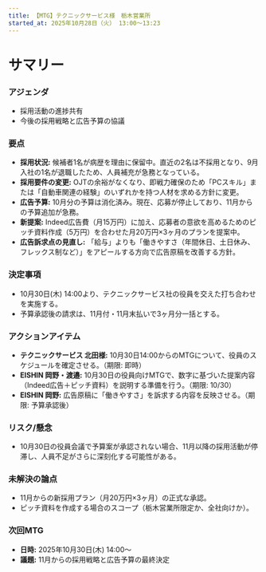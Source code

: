 ```yaml
---
title: 【MTG】テクニックサービス様　栃木営業所
started_at: 2025年10月28日（火） 13:00〜13:23
---
```


# サマリー

### アジェンダ
- 採用活動の進捗共有
- 今後の採用戦略と広告予算の協議

### 要点
- **採用状況:** 候補者1名が病歴を理由に保留中。直近の2名は不採用となり、9月入社の1名が退職したため、人員補充が急務となっている。
- **採用要件の変更:** OJTの余裕がなくなり、即戦力確保のため「PCスキル」または「自動車関連の経験」のいずれかを持つ人材を求める方針に変更。
- **広告予算:** 10月分の予算は消化済み。現在、応募が停止しており、11月からの予算追加が急務。
- **新提案:** Indeed広告費（月15万円）に加え、応募者の意欲を高めるためのピッチ資料作成（5万円）を合わせた月20万円×3ヶ月のプランを提案中。
- **広告訴求点の見直し:** 「給与」よりも「働きやすさ（年間休日、土日休み、フレックス制など）」をアピールする方向で広告原稿を改善する方針。

### 決定事項
- 10月30日(木) 14:00より、テクニックサービス社の役員を交えた打ち合わせを実施する。
- 予算承認後の請求は、11月付・11月末払いで3ヶ月分一括とする。

### アクションアイテム
- **テクニックサービス 北田様:** 10月30日14:00からのMTGについて、役員のスケジュールを確定させる。（期限: 即時）
- **EISHIN 岡野・渡邉:** 10月30日の役員向けMTGで、数字に基づいた提案内容（Indeed広告＋ピッチ資料）を説明する準備を行う。（期限: 10/30）
- **EISHIN 岡野:** 広告原稿に「働きやすさ」を訴求する内容を反映させる。（期限: 予算承認後）

### リスク/懸念
- 10月30日の役員会議で予算案が承認されない場合、11月以降の採用活動が停滞し、人員不足がさらに深刻化する可能性がある。

### 未解決の論点
- 11月からの新採用プラン（月20万円×3ヶ月）の正式な承認。
- ピッチ資料を作成する場合のスコープ（栃木営業所限定か、全社向けか）。

### 次回MTG
- **日時:** 2025年10月30日(木) 14:00〜
- **議題:** 11月からの採用戦略と広告予算の最終決定